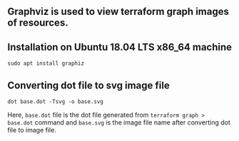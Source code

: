 ## Graphviz is used to view terraform graph images of resources.

## Installation on Ubuntu 18.04 LTS x86_64 machine

`sudo apt install graphiz`

## Converting dot file to svg image file

`dot base.dot -Tsvg -o base.svg`

Here, `base.dot` file is the dot file generated from `terraform graph > base.dot` command and `base.svg` is the image file name after converting dot file to image file.
